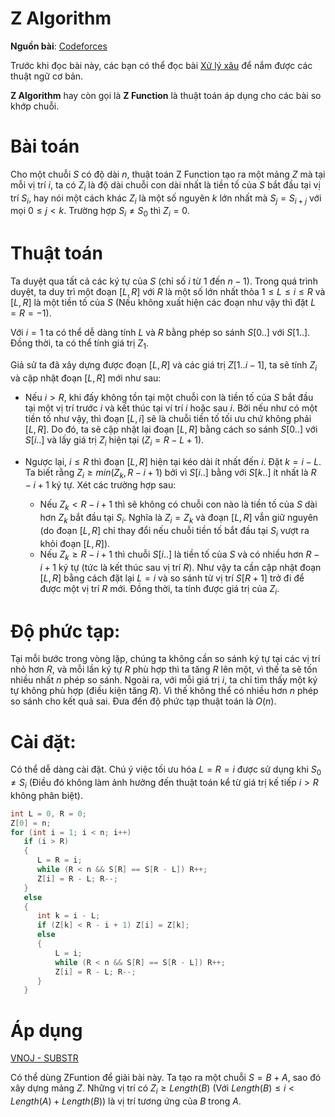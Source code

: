 # Z Algorithm

**Nguồn bài**: [Codeforces](http://codeforces.com/blog/entry/3107)

Trước khi đọc bài này, các bạn có thể đọc bài [Xử lý xâu](/algo/string/basic) để nắm được các thuật ngữ cơ bản.

**Z Algorithm** hay còn gọi là **Z Function** là thuật toán áp dụng cho các bài so khớp chuỗi.

# Bài toán

Cho một chuỗi $S$ có độ dài $n$, thuật toán Z Function tạo ra một mảng $Z$ mà tại mỗi vị trí $i$, ta có $Z_i$ là độ dài chuỗi con dài nhất là tiền tố của $S$ bắt đầu tại vị trí $S_i$, hay nói một cách khác $Z_i$ là một số nguyên $k$ lớn nhất mà $S_j=S_{i + j}$ với mọi $0 \le j < k$. Trường hợp $S_i \ne S_0$ thì $Z_i = 0$.

# Thuật toán

Ta duyệt qua tất cả các ký tự của $S$ (chỉ số $i$ từ 1 đến $n - 1$). Trong quá trình duyệt, ta duy trì một đoạn $[L, R]$ với $R$ là một số lớn nhất thỏa $1 \le L \le i \le R$ và $[L, R]$ là một tiền tố của $S$ (Nếu không xuất hiện các đoạn như vậy thì đặt $L = R = -1$).

Với $i = 1$ ta có thể dễ dàng tính $L$ và $R$ bằng phép so sánh $S[0..]$ với $S[1..]$. Đồng thời, ta có thể tính giá trị $Z_1$.

Giả sử ta đã xây dựng được đoạn $[L, R]$ và các giá trị $Z[1..i - 1]$, ta sẽ tính $Z_i$ và cập nhật đoạn $[L,R]$ mới như sau:

- Nếu $i > R$, khi đấy không tồn tại một chuỗi con là tiền tố của $S$ bắt đầu tại một vị trí trước $i$ và kết thúc tại ví trí $i$ hoặc sau $i$. Bởi nếu như có một tiền tố như vậy, thì đoạn $[L, i]$ sẽ là chuỗi tiền tố tối ưu chứ không phải $[L, R]$. Do đó, ta sẽ cập nhật lại đoạn $[L, R]$ bằng cách so sánh $S[0..]$ với $S[i..]$ và lấy giá trị $Z_i$ hiện tại ($Z_i = R - L + 1$).

- Ngược lại, $i \le R$ thì đoạn $[L, R]$ hiện tại kéo dài ít nhất đến $i$. Đặt $k = i - L$. Ta biết rằng $Z_i \ge min(Z_k, R - i + 1)$ bởi vì $S[i..]$ bằng với $S[k..]$ ít nhất là $R - i + 1$ ký tự. Xét các trường hợp sau:
    - Nếu $Z_k < R - i + 1$ thì sẽ không có chuỗi con nào là tiền tố của $S$ dài hơn $Z_k$ bắt đầu tại $S_i$. Nghĩa là $Z_i = Z_k$ và đoạn $[L, R]$ vẫn giữ nguyên (do đoạn $[L, R]$ chỉ thay đổi nếu chuỗi tiền tố bắt đầu tại $S_i$ vượt ra khỏi đoạn $[L, R]$).
    - Nếu $Z_k \ge R - i + 1$ thì chuỗi $S[i..]$ là tiền tố của $S$ và có nhiều hơn $R - i + 1$ ký tự (tức là kết thúc sau vị trí $R$). Như vậy ta cần cập nhật đoạn $[L, R]$ bằng cách đặt lại $L = i$ và so sánh từ vị trí $S[R + 1]$ trở đi để được một vị trí $R$ mới. Đồng thời, ta tính được giá trị của $Z_i$.

# Độ phức tạp:
Tại mỗi bước trong vòng lặp, chúng ta không cần so sánh ký tự tại các vị trí nhỏ hơn $R$, và mỗi lần ký tự $R$ phù hợp thì ta tăng $R$ lên một, vì thế ta sẽ tốn nhiều nhất $n$ phép so sánh. Ngoài ra, với mỗi giá trị $i$, ta chỉ tìm thấy một ký tự không phù hợp (điều kiện tăng $R$). Vì thế không thể có nhiều hơn $n$ phép so sánh cho kết quả sai. Đưa đến độ phức tạp thuật toán là $O(n)$.

# Cài đặt:

Có thể dễ dàng cài đặt. Chú ý việc tối ưu hóa $L = R = i$ được sử dụng khi $S_0 \ne S_i$ (Điều đó không làm ảnh hưởng đến thuật toán kể từ giá trị kế tiếp $i > R$ không phân biệt).

```cpp
int L = 0, R = 0;
Z[0] = n;
for (int i = 1; i < n; i++)
   if (i > R)
   {
      L = R = i;
      while (R < n && S[R] == S[R - L]) R++;
      Z[i] = R - L; R--;
   }
   else
   {
      int k = i - L;
      if (Z[k] < R - i + 1) Z[i] = Z[k];
      else
      {
          L = i;
          while (R < n && S[R] == S[R - L]) R++;
          Z[i] = R - L; R--;
      }
   }
```

# Áp dụng

[VNOJ - SUBSTR](https://oj.vnoi.info/problem/substr/)

Có thể dùng ZFuntion để giải bài này. Ta tạo ra một chuỗi $S=B+A$, sao đó xây dựng mảng $Z$. Những vị trí có $Z_i \ge Length(B)$ (Với $Length(B) \le i < Length(A)+Length(B)$) là vị trí tương ứng của $B$ trong $A$.
